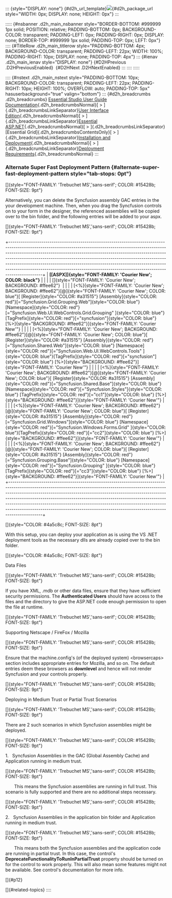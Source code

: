 ::: {style="DISPLAY: none"}
[](ms-xhelp:///?Id=d2h_url_template){#d2h_url_template}![](!package_url!){#d2h_package_url style="WIDTH: 0px; DISPLAY: none; HEIGHT: 0px"}
:::

::::: {#nsbanner .d2h_main_nsbanner style="BORDER-BOTTOM: #999999 1px solid; POSITION: relative; PADDING-BOTTOM: 0px; BACKGROUND-COLOR: transparent; PADDING-LEFT: 0px; PADDING-RIGHT: 0px; DISPLAY: none; BORDER-TOP: #999999 1px solid; PADDING-TOP: 0px; LEFT: 0px"}
:::: {#TitleRow .d2h_main_titlerow style="PADDING-BOTTOM: 4px; BACKGROUND-COLOR: transparent; PADDING-LEFT: 22px; WIDTH: 100%; PADDING-RIGHT: 10px; DISPLAY: none; PADDING-TOP: 4px"}
::: {#ienav .d2h_main_ienav style="DISPLAY: none"}
[](ms-xhelp:///?Id=0c56e036-de07-461e-b291-9c9abaa553d5){#D2HPrevious .D2HPreviousEnabled}  [](ms-xhelp:///?Id=da2908d9-a1a0-42b2-b989-0222428e0694){#D2HNext .D2HNextEnabled}
:::
::::
:::::

:::: {#nstext .d2h_main_nstext style="PADDING-BOTTOM: 10px; BACKGROUND-COLOR: transparent; PADDING-LEFT: 22px; PADDING-RIGHT: 10px; HEIGHT: 100%; OVERFLOW: auto; PADDING-TOP: 5px" hasuserbackground="true" valign="bottom"}
::: {#d2h_breadcrumbs .d2h_breadcrumbs}
[Essential Studio User Guide Documentation](ms-xhelp:///?Id=12457748-09e3-4d74-a240-8e049cedf030){.d2h_breadcrumbsNormal}[ \> ]{.d2h_breadcrumbsLinkSeparator}[User Interface Edition](ms-xhelp:///?Id=c29296b7-531c-413b-a0ec-488ca1f7f669){.d2h_breadcrumbsNormal}[ \> ]{.d2h_breadcrumbsLinkSeparator}[Essential ASP.NET](ms-xhelp:///?Id=25c35330-c127-4dad-9a92-ed79dc7261a6){.d2h_breadcrumbsNormal}[ \> ]{.d2h_breadcrumbsLinkSeparator}[Essential Grid]{.d2h_breadcrumbsContentsOnly}[ \> ]{.d2h_breadcrumbsLinkSeparator}[Installation and Deployment](ms-xhelp:///?Id=412dc653-c2d3-4cf0-b653-4db6005fec5b){.d2h_breadcrumbsNormal}[ \> ]{.d2h_breadcrumbsLinkSeparator}[Deployment Requirements](ms-xhelp:///?Id=1192468e-526f-44b9-89dc-147b7abf17ea){.d2h_breadcrumbsNormal}
:::

### Alternate Super Fast Deployment Pattern {#alternate-super-fast-deployment-pattern style="tab-stops: 0pt"}

[]{style="FONT-FAMILY: 'Trebuchet MS','sans-serif'; COLOR: #15428b; FONT-SIZE: 9pt"} 

Alternatively, you can delete the Syncfusion assembly GAC entries in the your development machine. Then, when you drag the Syncfusion controls on to your form in the designer, the referenced assemblies will be copied over to the bin folder, and the following entries will be added to your aspx.

[]{style="FONT-FAMILY: 'Trebuchet MS','sans-serif'; COLOR: #15428b; FONT-SIZE: 9pt"} 

+----------------------------------------------------------------------------------------------------------------------------------------------------------------------------------------------------------------------------------------------------------------------------------------------------------------------------------------------------------------------------------------------------------------------------------------------------------------------------------------------------+
| **[\[ASPX\]]{style="FONT-FAMILY: 'Courier New'; COLOR: black"}**                                                                                                                                                                                                                                                                                                                                                                                                                                   |
|                                                                                                                                                                                                                                                                                                                                                                                                                                                                                                    |
| []{style="FONT-FAMILY: 'Courier New'; BACKGROUND: #ffee62"}                                                                                                                                                                                                                                                                                                                                                                                                                                        |
|                                                                                                                                                                                                                                                                                                                                                                                                                                                                                                    |
| [\<%]{style="FONT-FAMILY: 'Courier New'; BACKGROUND: #ffee62"}[@]{style="FONT-FAMILY: 'Courier New'; COLOR: blue"}[ [Register]{style="COLOR: #a31515"} [Assembly]{style="COLOR: red"}[=\"Syncfusion.Grid.Grouping.Web\"]{style="COLOR: blue"} [Namespace]{style="COLOR: red"}[=\"Syncfusion.Web.UI.WebControls.Grid.Grouping\" ]{style="COLOR: blue"}[TagPrefix]{style="COLOR: red"}[=\"syncfusion\"]{style="COLOR: blue"} [%\>]{style="BACKGROUND: #ffee62"}]{style="FONT-FAMILY: 'Courier New'"} |
|                                                                                                                                                                                                                                                                                                                                                                                                                                                                                                    |
| [\<%]{style="FONT-FAMILY: 'Courier New'; BACKGROUND: #ffee62"}[@]{style="FONT-FAMILY: 'Courier New'; COLOR: blue"}[ [Register]{style="COLOR: #a31515"} [Assembly]{style="COLOR: red"}[=\"Syncfusion.Shared.Web\"]{style="COLOR: blue"} [Namespace]{style="COLOR: red"}[=\"Syncfusion.Web.UI.WebControls.Tools\" ]{style="COLOR: blue"}[TagPrefix]{style="COLOR: red"}[=\"syncfusion\"]{style="COLOR: blue"} [%\>]{style="BACKGROUND: #ffee62"}]{style="FONT-FAMILY: 'Courier New'"}                |
|                                                                                                                                                                                                                                                                                                                                                                                                                                                                                                    |
| [\<%]{style="FONT-FAMILY: 'Courier New'; BACKGROUND: #ffee62"}[@]{style="FONT-FAMILY: 'Courier New'; COLOR: blue"}[ [Register]{style="COLOR: #a31515"} [Assembly]{style="COLOR: red"}[=\"Syncfusion.Shared.Base\"]{style="COLOR: blue"} [Namespace]{style="COLOR: red"}[=\"Syncfusion.Styles\"]{style="COLOR: blue"} [TagPrefix]{style="COLOR: red"}[=\"cc1\"]{style="COLOR: blue"} [%\>]{style="BACKGROUND: #ffee62"}]{style="FONT-FAMILY: 'Courier New'"}                                        |
|                                                                                                                                                                                                                                                                                                                                                                                                                                                                                                    |
| [\<%]{style="FONT-FAMILY: 'Courier New'; BACKGROUND: #ffee62"}[@]{style="FONT-FAMILY: 'Courier New'; COLOR: blue"}[ [Register]{style="COLOR: #a31515"} [Assembly]{style="COLOR: red"}[=\"Syncfusion.Grid.Windows\"]{style="COLOR: blue"} [Namespace]{style="COLOR: red"}[=\"Syncfusion.Windows.Forms.Grid\" ]{style="COLOR: blue"}[TagPrefix]{style="COLOR: red"}[=\"cc2\"]{style="COLOR: blue"} [%\>]{style="BACKGROUND: #ffee62"}]{style="FONT-FAMILY: 'Courier New'"}                           |
|                                                                                                                                                                                                                                                                                                                                                                                                                                                                                                    |
| [\<%]{style="FONT-FAMILY: 'Courier New'; BACKGROUND: #ffee62"}[@]{style="FONT-FAMILY: 'Courier New'; COLOR: blue"}[ [Register]{style="COLOR: #a31515"} [Assembly]{style="COLOR: red"}[=\"Syncfusion.Grouping.Base\"]{style="COLOR: blue"} [Namespace]{style="COLOR: red"}[=\"Syncfusion.Grouping\" ]{style="COLOR: blue"}[TagPrefix]{style="COLOR: red"}[=\"cc3\"]{style="COLOR: blue"} [%\>]{style="BACKGROUND: #ffee62"}]{style="FONT-FAMILY: 'Courier New'"}                                    |
+----------------------------------------------------------------------------------------------------------------------------------------------------------------------------------------------------------------------------------------------------------------------------------------------------------------------------------------------------------------------------------------------------------------------------------------------------------------------------------------------------+

[]{style="COLOR: #4a5c8c; FONT-SIZE: 8pt"} 

With this setup, you can deploy your application as is using the VS .NET deployment tools as the necessary dlls are already copied over to the bin folder.

[]{style="COLOR: #4a5c8c; FONT-SIZE: 8pt"} 

Data Files

[]{style="FONT-FAMILY: 'Trebuchet MS','sans-serif'; COLOR: #15428b; FONT-SIZE: 9pt"} 

If you have XML, .mdb or other data files, ensure that they have sufficient security permissions. The **Authenticated Users** should have access to the files and the directory to give the ASP.NET code enough permission to open the file at runtime.

[]{style="FONT-FAMILY: 'Trebuchet MS','sans-serif'; COLOR: #15428b; FONT-SIZE: 9pt"} 

Supporting Netscape / FireFox / Mozilla

[]{style="FONT-FAMILY: 'Trebuchet MS','sans-serif'; COLOR: #15428b; FONT-SIZE: 9pt"} 

Ensure that the machine.config\'s (of the deployed system) \<browsercaps\> section includes appropriate entries for Mozilla, and so on. The default entries deem these browsers as **downlevel** and hence will not render Syncfusion and your controls properly.

[]{style="FONT-FAMILY: 'Trebuchet MS','sans-serif'; COLOR: #15428b; FONT-SIZE: 9pt"} 

Deploying in Medium Trust or Partial Trust Scenarios

[]{style="FONT-FAMILY: 'Trebuchet MS','sans-serif'; COLOR: #15428b; FONT-SIZE: 9pt"} 

There are 2 such scenarios in which Syncfusion assemblies might be deployed.

[]{style="FONT-FAMILY: 'Trebuchet MS','sans-serif'; COLOR: #15428b; FONT-SIZE: 9pt"} 

1.   Syncfusion Assemblies in the GAC (Global Assembly Cache) and Application running in medium trust.

[]{style="FONT-FAMILY: 'Trebuchet MS','sans-serif'; COLOR: #15428b; FONT-SIZE: 9pt"} 

       This means the Syncfusion assemblies are running in full trust. This scenario is fully supported and there are no additional steps necessary.

[]{style="FONT-FAMILY: 'Trebuchet MS','sans-serif'; COLOR: #15428b; FONT-SIZE: 9pt"} 

2.   Syncfusion Assemblies in the application bin folder and Application running in medium trust.

[]{style="FONT-FAMILY: 'Trebuchet MS','sans-serif'; COLOR: #15428b; FONT-SIZE: 9pt"} 

       This means both the Syncfusion assemblies and the application code are running in partial trust. In this case, the control's **DeprecateFunctionalityToRunInPartialTrust** property should be turned on for the control to work properly. This will also mean some features might not be available. See control\'s documentation for more info.

[]{#p12} 

[]{#related-topics}
::::
